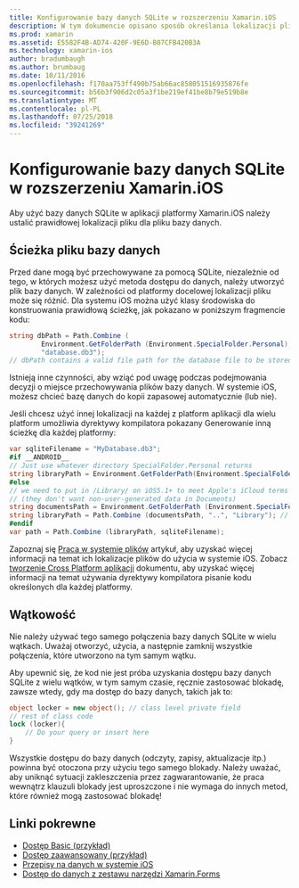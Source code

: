 ```yaml
---
title: Konfigurowanie bazy danych SQLite w rozszerzeniu Xamarin.iOS
description: W tym dokumencie opisano sposób określania lokalizacji pliku bazy danych SQLite w aplikacji platformy Xamarin.iOS. Te pojęcia mają zastosowanie bez względu na to mechanizm dostępu do wybranych danych.
ms.prod: xamarin
ms.assetid: E5582F4B-AD74-420F-9E6D-B07CFB420B3A
ms.technology: xamarin-ios
author: bradumbaugh
ms.author: brumbaug
ms.date: 10/11/2016
ms.openlocfilehash: f170aa753ff490b75ab66ac858051516935876fe
ms.sourcegitcommit: b56b3f906d2c05a3f1be219ef41be8b79e519b8e
ms.translationtype: MT
ms.contentlocale: pl-PL
ms.lasthandoff: 07/25/2018
ms.locfileid: "39241269"
---
```

# <a name="configuring-sqlite-in-xamarinios"></a>Konfigurowanie bazy danych SQLite w rozszerzeniu Xamarin.iOS

Aby użyć bazy danych SQLite w aplikacji platformy Xamarin.iOS należy ustalić prawidłowej lokalizacji pliku dla pliku bazy danych.

## <a name="database-file-path"></a>Ścieżka pliku bazy danych

Przed dane mogą być przechowywane za pomocą SQLite, niezależnie od tego, w których możesz użyć metoda dostępu do danych, należy utworzyć plik bazy danych. W zależności od platformy docelowej lokalizacji pliku może się różnić. Dla systemu iOS można użyć klasy środowiska do konstruowania prawidłową ścieżkę, jak pokazano w poniższym fragmencie kodu:

```csharp
string dbPath = Path.Combine (
        Environment.GetFolderPath (Environment.SpecialFolder.Personal),
        "database.db3");
// dbPath contains a valid file path for the database file to be stored
```

Istnieją inne czynności, aby wziąć pod uwagę podczas podejmowania decyzji o miejsce przechowywania plików bazy danych. W systemie iOS, możesz chcieć bazę danych do kopii zapasowej automatycznie (lub nie).

Jeśli chcesz użyć innej lokalizacji na każdej z platform aplikacji dla wielu platform umożliwia dyrektywy kompilatora pokazany Generowanie inną ścieżkę dla każdej platformy:

```csharp
var sqliteFilename = "MyDatabase.db3";
#if __ANDROID__
// Just use whatever directory SpecialFolder.Personal returns
string libraryPath = Environment.GetFolderPath(Environment.SpecialFolder.Personal); ;
#else
// we need to put in /Library/ on iOS5.1+ to meet Apple's iCloud terms
// (they don't want non-user-generated data in Documents)
string documentsPath = Environment.GetFolderPath (Environment.SpecialFolder.Personal); // Documents folder
string libraryPath = Path.Combine (documentsPath, "..", "Library"); // Library folder instead
#endif
var path = Path.Combine (libraryPath, sqliteFilename);
```

Zapoznaj się [Praca w systemie plików](~/ios/app-fundamentals/file-system.md) artykuł, aby uzyskać więcej informacji na temat ich lokalizacje plików do użycia w systemie iOS. Zobacz [tworzenie Cross Platform aplikacji](~/cross-platform/app-fundamentals/building-cross-platform-applications/index.md) dokumentu, aby uzyskać więcej informacji na temat używania dyrektywy kompilatora pisanie kodu określonych dla każdej platformy.

## <a name="threading"></a>Wątkowość

Nie należy używać tego samego połączenia bazy danych SQLite w wielu wątkach. Uważaj otworzyć, użycia, a następnie zamknij wszystkie połączenia, które utworzono na tym samym wątku.

Aby upewnić się, że kod nie jest próba uzyskania dostępu bazy danych SQLite z wielu wątków, w tym samym czasie, ręcznie zastosować blokadę, zawsze wtedy, gdy ma dostęp do bazy danych, takich jak to:

```csharp
object locker = new object(); // class level private field
// rest of class code
lock (locker){
    // Do your query or insert here
}
```

Wszystkie dostępu do bazy danych (odczyty, zapisy, aktualizacje itp.) powinna być otoczona przy użyciu tego samego blokady. Należy uważać, aby uniknąć sytuacji zakleszczenia przez zagwarantowanie, że praca wewnątrz klauzuli blokady jest uproszczone i nie wymaga do innych metod, które również mogą zastosować blokadę!


## <a name="related-links"></a>Linki pokrewne

- [Dostęp Basic (przykład)](https://github.com/xamarin/mobile-samples/tree/master/DataAccess/Basic)
- [Dostęp zaawansowany (przykład)](https://github.com/xamarin/mobile-samples/tree/master/DataAccess/Advanced)
- [Przepisy na danych w systemie iOS](https://github.com/xamarin/recipes/tree/master/Recipes/ios/data/sqlite)
- [Dostęp do danych z zestawu narzędzi Xamarin.Forms](~/xamarin-forms/app-fundamentals/databases.md)
